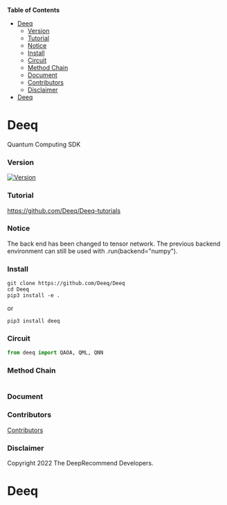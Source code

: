 <!-- START doctoc generated TOC please keep comment here to allow auto update -->
<!-- DON'T EDIT THIS SECTION, INSTEAD RE-RUN doctoc TO UPDATE -->
**Table of Contents**

- [Deeq](#deeq)
    - [Version](#version)
    - [Tutorial](#tutorial)
    - [Notice](#notice)
    - [Install](#install)
    - [Circuit](#circuit)
    - [Method Chain](#method-chain)
    - [Document](#document)
    - [Contributors](#contributors)
    - [Disclaimer](#disclaimer)
- [Deeq](#deeq-1)

<!-- END doctoc generated TOC please keep comment here to allow auto update -->

# Deeq

Quantum Computing SDK

### Version

[![Version](https://badge.fury.io/py/deeq.svg)](https://badge.fury.io/py/deeq)

### Tutorial

https://github.com/Deeq/Deeq-tutorials

### Notice

The back end has been changed to tensor network. The previous backend environment can still be used with .run(backend="numpy").

### Install

```
git clone https://github.com/Deeq/Deeq
cd Deeq
pip3 install -e .
```

or

```
pip3 install deeq
```

### Circuit

```python
from deeq import QAOA, QML, QNN
```

### Method Chain

```python
```

### Document


### Contributors

[Contributors](https://github.com/deep-recommend)

### Disclaimer

Copyright 2022 The DeepRecommend Developers.

# Deeq
